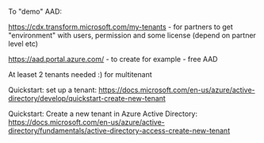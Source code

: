 To "demo" AAD:

https://cdx.transform.microsoft.com/my-tenants - for partners to get "environment" with users, permission and some  license (depend on partner level etc)

https://aad.portal.azure.com/ - to create for example - free AAD

At leaset 2 tenants needed :) for multitenant

Quickstart: set up a tenant: https://docs.microsoft.com/en-us/azure/active-directory/develop/quickstart-create-new-tenant 

Quickstart: Create a new tenant in Azure Active Directory: https://docs.microsoft.com/en-us/azure/active-directory/fundamentals/active-directory-access-create-new-tenant

